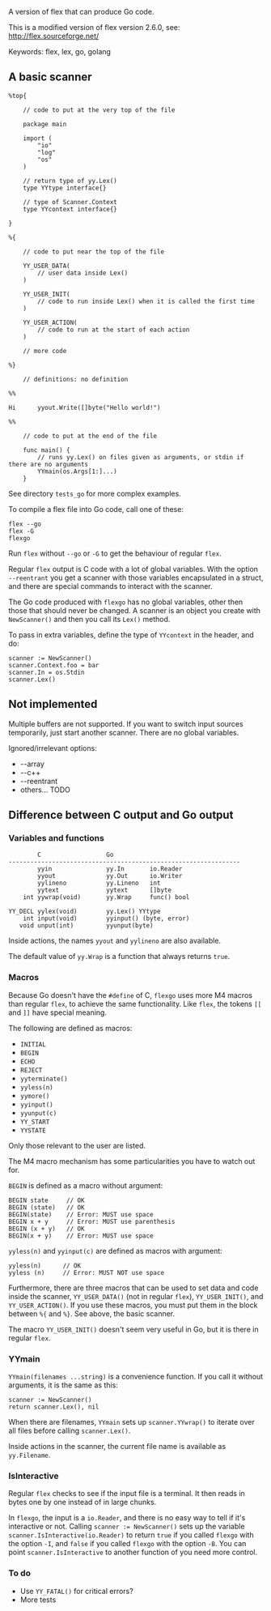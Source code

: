 A version of flex that can produce Go code.

This is a modified version of flex version 2.6.0, see: http://flex.sourceforge.net/

Keywords: flex, lex, go, golang

## A basic scanner

    %top{

        // code to put at the very top of the file

        package main

        import (
            "io"
            "log"
            "os"
        )

        // return type of yy.Lex()
        type YYtype interface{}

        // type of Scanner.Context
        type YYcontext interface{}

    }

    %{

        // code to put near the top of the file

        YY_USER_DATA(
            // user data inside Lex()
        )

        YY_USER_INIT(
            // code to run inside Lex() when it is called the first time
        )

        YY_USER_ACTION(
            // code to run at the start of each action
        )

        // more code

    %}

        // definitions: no definition

    %%

    Hi      yyout.Write([]byte("Hello world!")

    %%

        // code to put at the end of the file

        func main() {
            // runs yy.Lex() on files given as arguments, or stdin if there are no arguments
            YYmain(os.Args[1:]...)
        }

See directory `tests_go` for more complex examples.

To compile a flex file into Go code, call one of these:

    flex --go
    flex -G
    flexgo

Run `flex` without `--go` or `-G` to get the behaviour of regular `flex`.

Regular `flex` output is C code with a lot of global variables. With the
option `--reentrant` you get a scanner with those variables encapsulated
in a struct, and there are special commands to interact with the
scanner.

The Go code produced with `flexgo` has no global variables, other then
those that should never be changed. A scanner is an object you create
with `NewScanner()` and then you call its `Lex()` method.

To pass in extra variables, define the type of `YYcontext` in the
header, and do:

    scanner := NewScanner()
    scanner.Context.foo = bar
    scanner.In = os.Stdin
    scanner.Lex()

## Not implemented

Multiple buffers are not supported. If you want to switch input sources
temporarily, just start another scanner. There are no global variables.

Ignored/irrelevant options:

 * --array
 * --c++
 * --reentrant
 * others... TODO

## Difference between C output and Go output

### Variables and functions

            C                  Go
    ----------------------------------------------------------------
            yyin               yy.In       io.Reader
            yyout              yy.Out      io.Writer
            yylineno           yy.Lineno   int
            yytext             yytext      []byte
        int yywrap(void)       yy.Wrap     func() bool

    YY_DECL yylex(void)        yy.Lex() YYtype
        int input(void)        yyinput() (byte, error)
       void unput(int)         yyunput(byte)

Inside actions, the names `yyout` and `yylineno` are also available.

The default value of `yy.Wrap` is a function that always returns `true`.

### Macros

Because Go doesn't have the `#define` of C, `flexgo` uses more M4 macros
than regular `flex`, to achieve the same functionality. Like `flex`, the
tokens `[[` and `]]` have special meaning.

The following are defined as macros:

 * `INITIAL`
 * `BEGIN`
 * `ECHO`
 * `REJECT`
 * `yyterminate()`
 * `yyless(n)`
 * `yymore()`
 * `yyinput()`
 * `yyunput(c)`
 * `YY_START`
 * `YYSTATE`

Only those relevant to the user are listed.

The M4 macro mechanism has some particularities you have to watch out
for.

`BEGIN` is defined as a macro without argument:

    BEGIN state     // OK
    BEGIN (state)   // OK
    BEGIN(state)    // Error: MUST use space
    BEGIN x + y     // Error: MUST use parenthesis
    BEGIN (x + y)   // OK
    BEGIN(x + y)    // Error: MUST use space

`yyless(n)` and `yyinput(c)` are defined as macros with argument:

    yyless(n)      // OK
    yyless (n)     // Error: MUST NOT use space

Furthermore, there are three macros that can be used to set data and
code inside the scanner, `YY_USER_DATA()` (not in regular `flex`),
`YY_USER_INIT()`, and `YY_USER_ACTION()`. If you use these macros, you
must put them in the block between `%{` and `%}`. See above, the basic
scanner.

The macro `YY_USER_INIT()` doesn't seem very useful in
Go, but it is there in regular `flex`.

### YYmain

`YYmain(filenames ...string)` is a convenience function. If you call it
without arguments, it is the same as this:

    scanner := NewScanner()
    return scanner.Lex(), nil

When there are filenames, `YYmain` sets up `scanner.YYwrap()` to iterate
over all files before calling `scanner.Lex()`.

Inside actions in the scanner, the current file name is available as
`yy.Filename`.

### IsInteractive

Regular `flex` checks to see if the input file is a terminal. It then
reads in bytes one by one instead of in large chunks.

In `flexgo`, the input is a `io.Reader`, and there is no easy way to
tell if it's interactive or not. Calling `scanner := NewScanner()` sets
up the variable `scanner.IsInteractive(io.Reader)` to return `true` if
you called `flexgo` with the option `-I`, and `false` if you called
`flexgo` with the option `-B`. You can point `scanner.IsInteractive` to
another function of you need more control.

### To do

 * Use `YY_FATAL()` for critical errors?
 * More tests


